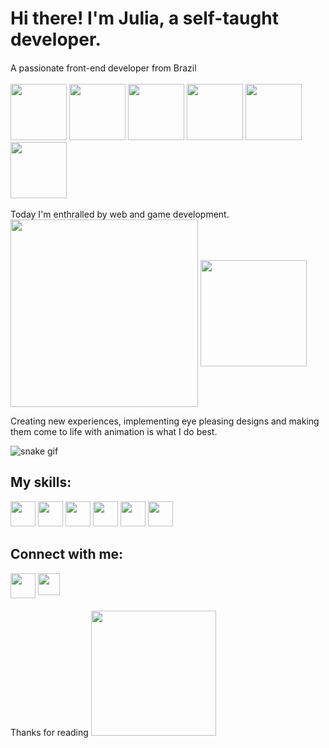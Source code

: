      
          


# Hi there! I'm Julia, a self-taught developer. 

<div> A passionate front-end developer from Brazil <img src="https://user-images.githubusercontent.com/120651477/212749924-163b59e9-231d-4900-9672-306a732e6b82.png" width=15px aligh=bottom > </div>
<br>


<div>
<img src="https://user-images.githubusercontent.com/120651477/212740518-2a5b20f1-058b-4bcd-934e-851826b53039.gif" width=90px>
<img src="https://user-images.githubusercontent.com/120651477/212740528-2a60b5a4-be5d-460f-9d85-bca541a91c71.gif" width=90px>    
<img src="https://user-images.githubusercontent.com/120651477/212740524-ef635264-f677-44d1-a249-4b95b7f27766.gif" width=90px>  
<img src="https://user-images.githubusercontent.com/120651477/212740523-2baf2d97-5245-43e0-ab51-82cf07c8278e.gif" width=90px>    
<img src="https://user-images.githubusercontent.com/120651477/212740520-beef08a5-eb04-456e-ad5d-18351cbdfbab.gif" width=90px>    
<img src="https://user-images.githubusercontent.com/120651477/212740530-e113665b-f9a3-4601-a129-4fee8528f205.gif" width=90px>
</div>
<br>
Today I'm enthralled by web and game development.
<div>
<img src="https://user-images.githubusercontent.com/120651477/212740514-52aac6a5-96aa-466b-bd84-51d5cbcd76cf.gif" width=300px align=middle> 
<img src="https://user-images.githubusercontent.com/120651477/212783416-aedfb0f3-20b1-43ad-b04c-bc4c92224422.gif" width=170px  align=middle > 
   
</div>

Creating new experiences, implementing eye pleasing designs and making them come to life with animation is what I do best.

![snake gif](https://github.com/devJuliaLeal/devJuliaLeal/blob/output/github-contribution-grid-snake.svg)

## My skills:
<div>
<img src="https://cdn.jsdelivr.net/gh/devicons/devicon/icons/javascript/javascript-plain.svg" width=40px>
<img src="https://cdn.jsdelivr.net/gh/devicons/devicon/icons/css3/css3-original.svg" width=40px>
<img src="https://cdn.jsdelivr.net/gh/devicons/devicon/icons/html5/html5-original.svg" width=40px>
<img src="https://cdn.jsdelivr.net/gh/devicons/devicon/icons/nodejs/nodejs-original.svg" width=40px>
<img src="https://cdn.jsdelivr.net/gh/devicons/devicon/icons/react/react-original.svg" width=40px>
<img src="https://cdn.jsdelivr.net/gh/devicons/devicon/icons/python/python-plain.svg" width=40px>
</div>

## Connect with me:
<div>
<a href="https://www.instagram.com/devjulialeal/"><img src="https://user-images.githubusercontent.com/120651477/212749939-d3cc4df3-7a88-4543-9757-677aa337ac83.png" class="media-object  img-responsive img-thumbnail" width=40px></a>
 <a href="https://www.linkedin.com/in/julia-assun%C3%A7%C3%A3o-leal-8a9566260/"><img src="https://user-images.githubusercontent.com/120651477/212749938-52e6dcae-a86c-4406-8d21-fc691778543a.png" class="media-object  img-responsive img-thumbnail" width=35px align=top></a>


</div>

 <br>
Thanks for reading
 <img src= "https://user-images.githubusercontent.com/120651477/212784040-21f490e1-eba5-45d1-9259-dca3ba6cc319.gif" width=200px>

